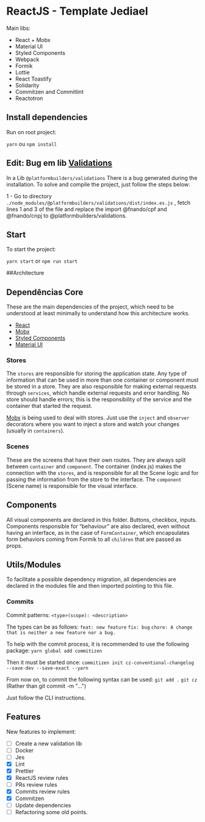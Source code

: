# ReactJS - Template Jediael


Main libs:
- React + Mobx
- Material UI
- Styled Components
- Webpack
- Formik
- Lottie
- React Toastify
- Solidarity
- Commitzen and Commitlint
- Reactotron

## Install dependencies
Run on root project:

`yarn` ou `npm install`


## Edit: Bug em lib [Validations](https://www.npmjs.com/package/@platformbuilders/validations) 

In a Lib `@platformbuilders/validations` There is a bug generated during the installation. To solve and compile the project, just follow the steps below:

1 - Go to directory `./node_modules/@platformbuilders/validations/dist/index.es.js` , fetch lines 1 and 3 of the file and replace the import  @fnando/cpf and @fnando/cnpj to @platformbuilders/validations.


## Start

To start the project:

`yarn start` or `npm run start`


##Architecture

## Dependências Core

These are the main dependencies of the project, which need to be understood at least minimally to understand how this architecture works.

- [React](https://reactjs.org/)
- [Mobx](https://mobx.js.org/)
- [Styled Components](https://www.styled-components.com/)
- [Material UI](https://material-ui.com/)

### Stores

The `stores` are responsible for storing the application state. Any type of information that can be used in more than one container or component must be stored in a store. They are also responsible for making external requests through `services`, which handle external requests and error handling. No store should handle errors; this is the responsibility of the service and the container that started the request.

[Mobx](https://mobx.js.org/) is being used to deal with stores. Just use the `inject` and `observer` decorators where you want to inject a store and watch your changes (usually in `containers`).

### Scenes

These are the screens that have their own routes. They are always split between `container` and `component`. The container (index.js) makes the connection with the `stores`, and is responsible for all the Scene logic and for passing the information from the store to the interface. The `component` (Scene name) is responsible for the visual interface.

## Components

All visual components are declared in this folder. Buttons, checkbox, inputs. Components responsible for “behaviour” are also declared, even without having an interface, as in the case of `FormContainer`, which encapsulates form behaviors coming from Formik to all `children` that are passed as props.

## Utils/Modules
To facilitate a possible dependency migration, all dependencies are declared in the modules file and then imported pointing to this file.

### Commits

Commit patterns:
`<type>(scope): <description>`

The types can be as follows:
`feat: new feature`
`fix: bug`
`chore: A change that is neither a new feature nor a bug.`

To help with the commit process, it is recommended to use the following package:
`yarn global add commitizen`

Then it must be started once:
`commitizen init cz-conventional-changelog --save-dev --save-exact --yarn`

From now on, to commit the following syntax can be used:
`git add .`
`git cz` (Rather than git commit -m "...")

Just follow the CLI instructions.

## Features

New features to implement:

- [ ] Create a new validation lib
- [ ] Docker
- [ ] Jes
- [x] Lint
- [x] Prettier
- [x] ReactJS review rules
- [ ] PRs review rules
- [x] Commits review rules
- [x] Commitzen
- [ ] Update dependencies
- [ ] Refactoring some old points. 
